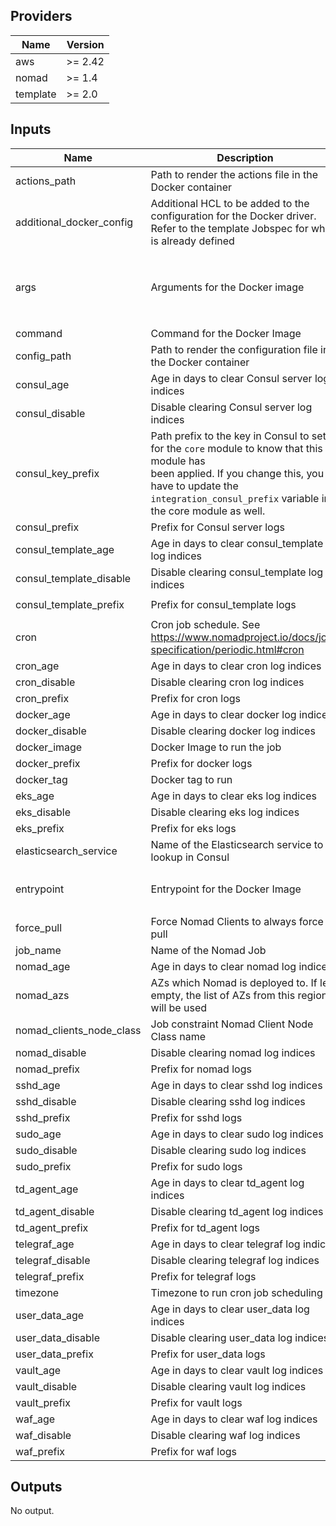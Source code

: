 ## Providers

| Name | Version |
|------|---------|
| aws | >= 2.42 |
| nomad | >= 1.4 |
| template | >= 2.0 |

## Inputs

| Name | Description | Type | Default | Required |
|------|-------------|------|---------|:-----:|
| actions\_path | Path to render the actions file in the Docker container | `string` | `"/config/actions.yml"` | no |
| additional\_docker\_config | Additional HCL to be added to the configuration for the Docker driver. Refer to the template Jobspec for what is already defined | `string` | `""` | no |
| args | Arguments for the Docker image | `list` | <pre>[<br>  "--config",<br>  "/config/config.yml",<br>  "/config/actions.yml"<br>]<br></pre> | no |
| command | Command for the Docker Image | `string` | `""` | no |
| config\_path | Path to render the configuration file in the Docker container | `string` | `"/config/config.yml"` | no |
| consul\_age | Age in days to clear Consul server log indices | `number` | `90` | no |
| consul\_disable | Disable clearing Consul server log indices | `bool` | `false` | no |
| consul\_key\_prefix | Path prefix to the key in Consul to set for the `core` module to know that this module has<br>        been applied. If you change this, you have to update the<br>        `integration_consul_prefix` variable in the core module as well. | `string` | `"terraform/"` | no |
| consul\_prefix | Prefix for Consul server logs | `string` | `"services.consul."` | no |
| consul\_template\_age | Age in days to clear consul\_template log indices | `number` | `90` | no |
| consul\_template\_disable | Disable clearing consul\_template log indices | `bool` | `false` | no |
| consul\_template\_prefix | Prefix for consul\_template logs | `string` | `"services.consul-template."` | no |
| cron | Cron job schedule. See https://www.nomadproject.io/docs/job-specification/periodic.html#cron | `string` | `"@weekly"` | no |
| cron\_age | Age in days to clear cron log indices | `number` | `90` | no |
| cron\_disable | Disable clearing cron log indices | `bool` | `false` | no |
| cron\_prefix | Prefix for cron logs | `string` | `"system.cron."` | no |
| docker\_age | Age in days to clear docker log indices | `number` | `90` | no |
| docker\_disable | Disable clearing docker log indices | `bool` | `false` | no |
| docker\_image | Docker Image to run the job | `any` | n/a | yes |
| docker\_prefix | Prefix for docker logs | `string` | `"docker."` | no |
| docker\_tag | Docker tag to run | `string` | `"latest"` | no |
| eks\_age | Age in days to clear eks log indices | `number` | `90` | no |
| eks\_disable | Disable clearing eks log indices | `bool` | `false` | no |
| eks\_prefix | Prefix for eks logs | `string` | `"eks"` | no |
| elasticsearch\_service | Name of the Elasticsearch service to lookup in Consul | `string` | `"elasticsearch"` | no |
| entrypoint | Entrypoint for the Docker Image | `list` | <pre>[<br>  "/curator/curator"<br>]<br></pre> | no |
| force\_pull | Force Nomad Clients to always force pull | `string` | `"false"` | no |
| job\_name | Name of the Nomad Job | `string` | `"curator"` | no |
| nomad\_age | Age in days to clear nomad log indices | `number` | `90` | no |
| nomad\_azs | AZs which Nomad is deployed to. If left empty, the list of AZs from this region will be used | `list(string)` | `[]` | no |
| nomad\_clients\_node\_class | Job constraint Nomad Client Node Class name | `any` | n/a | yes |
| nomad\_disable | Disable clearing nomad log indices | `bool` | `false` | no |
| nomad\_prefix | Prefix for nomad logs | `string` | `"services.nomad."` | no |
| sshd\_age | Age in days to clear sshd log indices | `number` | `90` | no |
| sshd\_disable | Disable clearing sshd log indices | `bool` | `false` | no |
| sshd\_prefix | Prefix for sshd logs | `string` | `"system.sshd."` | no |
| sudo\_age | Age in days to clear sudo log indices | `number` | `90` | no |
| sudo\_disable | Disable clearing sudo log indices | `bool` | `false` | no |
| sudo\_prefix | Prefix for sudo logs | `string` | `"system.sudo."` | no |
| td\_agent\_age | Age in days to clear td\_agent log indices | `number` | `90` | no |
| td\_agent\_disable | Disable clearing td\_agent log indices | `bool` | `false` | no |
| td\_agent\_prefix | Prefix for td\_agent logs | `string` | `"system.td-agent."` | no |
| telegraf\_age | Age in days to clear telegraf log indices | `number` | `90` | no |
| telegraf\_disable | Disable clearing telegraf log indices | `bool` | `false` | no |
| telegraf\_prefix | Prefix for telegraf logs | `string` | `"system.telegraf."` | no |
| timezone | Timezone to run cron job scheduling | `string` | `"Asia/Singapore"` | no |
| user\_data\_age | Age in days to clear user\_data log indices | `number` | `90` | no |
| user\_data\_disable | Disable clearing user\_data log indices | `bool` | `false` | no |
| user\_data\_prefix | Prefix for user\_data logs | `string` | `"system.user_data."` | no |
| vault\_age | Age in days to clear vault log indices | `number` | `90` | no |
| vault\_disable | Disable clearing vault log indices | `bool` | `false` | no |
| vault\_prefix | Prefix for vault logs | `string` | `"services.vault."` | no |
| waf\_age | Age in days to clear waf log indices | `number` | `90` | no |
| waf\_disable | Disable clearing waf log indices | `bool` | `false` | no |
| waf\_prefix | Prefix for waf logs | `string` | `"services.waf"` | no |

## Outputs

No output.

